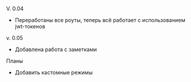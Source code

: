 V. 0.04
- Переработаны все роуты, теперь всё работает с использованием jwt-токенов

v. 0.05
- Добавлена работа с заметками

Планы
- Добавить кастомные режимы